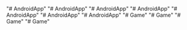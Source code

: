 "# AndroidApp" 
"# AndroidApp" 
"# AndroidApp" 
"# AndroidApp" 
"# AndroidApp" 
"# AndroidApp" 
"# AndroidApp" 
"# Game" 
"# Game" 
"# Game" 
"# Game" 
